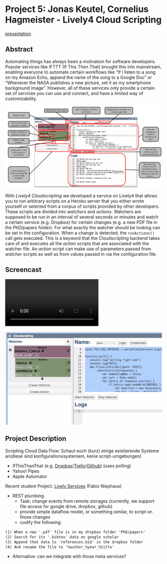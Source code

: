 
# Project 5: Jonas Keutel, Cornelius Hagmeister - Lively4 Cloud Scripting


[presentation](presentation.pdf)

## Abstract

Automating things has always been a motivation for software developers. Popular services like IFTTT (If This Then That) brought this into mainstream, enabling everyone to automate certain workflows like “If I listen to a song on my Amazon Echo, append the name of the song to a Google Doc” or “Whenever the NASA publishes a new picture, set it as my smartphone background image”. However, all of these services only provide a certain set of services you can use and connect, and have a limited way of customizability. 



![](figure.png)

With *Lively4 Cloudscripting* we developed a service on Lively4 that allows you to run arbitrary scripts on a Heroku server that you either wrote yourself or selected from a corpus of scripts provided by other developers. These scripts are divided into *watchers* and *actions*. Watchers are supposed to be run in an interval of several seconds or minutes and watch a certain service (e.g. Dropbox) for certain changes (e.g. a new PDF file in the PhD/papers folder). For what exactly the watcher should be looking can be set in the configuration. 
When a change is detected, the `runActions()` call gets executed. This is a keyword that the Cloudscripting backend takes care of and executes all the *action* scripts that are associated with the watcher file. An *action* script can make use of parameters passed from *watcher* scripts as well as from values passed in via the configuration file.  

## Screencast

<video controls><source src="screencast.mp4" type="video/mp4"></video>



![](screenshot.png)

## Project Description

Scripting Cloud Data Flow: Schaut euch (kurz) einige existierende Systeme an(diese sind konfigurationssystemem, keine script-umgebungen)
- IfThisThanThat (e.g. [Dropbox](https://ifttt.com/dropbox)/[Trello](https://ifttt.com/trello)/[Github](https://ifttt.com/github)) (uses polling)
- Yahoo! Pipes
- Apple Automator

Recent student Project: [Lively Services](https://lively-kernel.org/lively4/lively4-core/templates/lively-services.js) (Fabio Niephaus)

- REST plumbing
  - Task: change events from remote storages (currently, we support file access for google drive, dropbox, github)
  - provide simple dataflow model, or something similar, to script on those changes
  - codify the following:
  
```
(1) When a new '.pdf' file is in my dropbox folder 'PhD/papers'
(2) Search for its '.bibtex' data on google scholar
(3) Append that data to 'references.bib' in the dropbox folder
(4) And rename the file to '%author_%year_%title'
```

- Alternative: can we integrate with those meta services?
